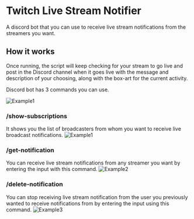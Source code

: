 # Twitch Live Stream Notifier
A discord bot that you can use to receive live stream notifications from the streamers you want.

## How it works
Once running, the script will keep checking for your stream to go live and post in the Discord channel when it goes live with the message and description of your choosing, along with the box-art for the current activity.

Discord bot has 3 commands you can use.

![Example1](https://github.com/tynansylvester23999/Discord-Stream-Notification-Bot/assets/158298979/a40e206d-58f6-423d-9e42-9448c43efdca)


### /show-subscriptions
It shows you the list of broadcasters from whom you want to receive live broadcast notifications.
![Example1](https://github.com/tynansylvester23999/Discord-Stream-Notification-Bot/assets/158298979/bbcd2079-6073-4146-aa3e-ab0a6da2c915)

### /get-notification
You can receive live stream notifications from any streamer you want by entering the input with this command.
![Example2](https://github.com/tynansylvester23999/Discord-Stream-Notification-Bot/assets/158298979/4a084732-d624-4a7b-af65-382a4ee28948)


### /delete-notification
You can stop receiving live stream notification from the user you previously wanted to receive notifications from by entering the input using this command.
![Example3](https://github.com/tynansylvester23999/Discord-Stream-Notification-Bot/assets/158298979/4c1ece9b-f09f-4619-9826-983f2ff6cabb)


